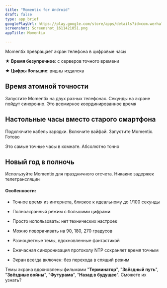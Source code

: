 ```yaml
---
title: "Momentix for Android"
draft: false
type: app_brief
googlePlayUrl: https://play.google.com/store/apps/details?id=com.werhal.atomicdigitalclock
screenshot: Screenshot_1611421051.png
appTitle: Momentix

---
```


Momentix превращает экран телефона в цифровые часы

★ **Время безупречное**: с серверов точного времени

★ **Цифры большие**: видны издалека

## Время атомной точности

Запустите Momentix на двух разных телефонах. Секунды на экране пойдут синхронно. Это всемирное координированное время

## Настольные часы вместо старого смартфона

Подключите кабель зарядки. Включите вайфай. Запустите Momentix. Готово

Это самые точные часы в комнате. Абсолютно точно

## Новый год в полночь

Используйте Momentix для праздничного отсчета. Никаких задержек телетрансляции

<!-- section break -->

#### Особенности:

- Точное время из интернета, близкое к идеальному до 1/100 секунды

- Полноэкранный режим с большими цифрами

- Просто использовать: нет технических настроек

- Можно поворачивать на 90, 180, 270 градусов

- Разноцветные темы, вдохновленные фантастикой

- Ежечасная синхронизация протоколу NTP сохраняет время точным

- Экран всегда включен: без перехода в спящий режим

Темы экрана вдохновлены фильмами "**Терминатор**", "**Звёздный путь**", "**Звёздные войны**", "**Футурама**", "**Назад в будущее**". Сможете их узнать?